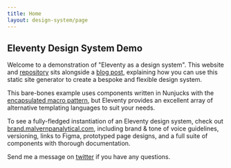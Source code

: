 ```yaml
---
title: Home
layout: design-system/page
---
```


## Eleventy Design System Demo

Welcome to a demonstration of "Eleventy as a design system". This website and [repository](#) sits alongside a [blog post](#), explaining how you can use this static site generator to create a bespoke and flexible design system.

This bare-bones example uses components written in Nunjucks with the [encapsulated macro pattern](https://www.trysmudford.com/blog/encapsulated-11ty-components/), but Eleventy provides an excellent array of alternative templating languages to suit your needs.

To see a fully-fledged instantiation of an Eleventy design system, check out [brand.malvernpanalytical.com](https://brand.malvernpanalytical.com/), including brand & tone of voice guidelines, versioning, links to Figma, prototyped page designs, and a full suite of components with thorough documentation.

Send me a message on [twitter](https://www.twitter.com/trysmudford) if you have any questions.
